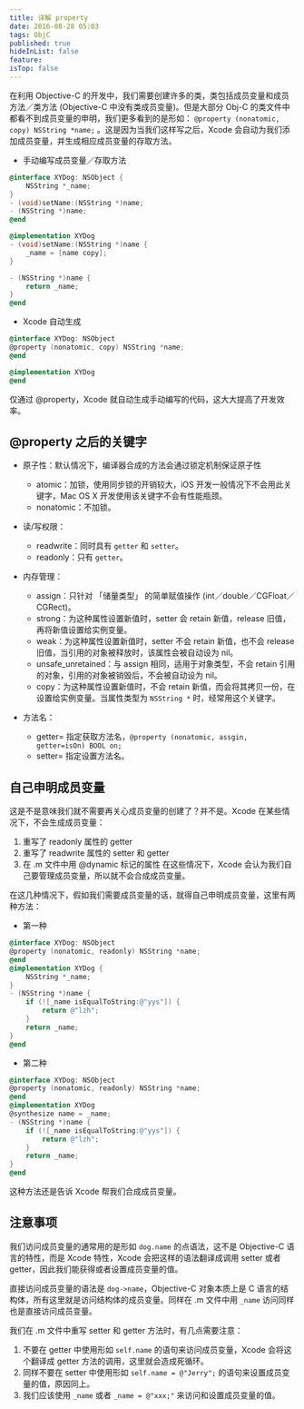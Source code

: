 ```yaml
---
title: 详解 property
date: 2016-08-28 05:03
tags: ObjC
published: true
hideInList: false
feature: 
isTop: false
---
```

在利用 Objective-C 的开发中，我们需要创建许多的类，类包括成员变量和成员方法／类方法 (Objective-C 中没有类成员变量)。但是大部分 Obj-C 的类文件中都看不到成员变量的申明，我们更多看到的是形如： `@property (nonatomic, copy) NSString *name;` 。这是因为当我们这样写之后，Xcode 会自动为我们添加成员变量，并生成相应成员变量的存取方法。

<!-- more -->

* 手动编写成员变量／存取方法
```objectivec
@interface XYDog: NSObject {
    NSString *_name;
}
- (void)setName:(NSString *)name;
- (NSString *)name;
@end

@implementation XYDog
- (void)setName:(NSString *)name {
    _name = [name copy];
}

- (NSString *)name {
    return _name;
}
@end
```

* Xcode 自动生成
```objectivec
@interface XYDog: NSObject
@property (nonatomic, copy) NSString *name;
@end

@implementation XYDog
@end
```

仅通过 @property，Xcode 就自动生成手动编写的代码，这大大提高了开发效率。

## @property 之后的关键字

* 原子性：默认情况下，编译器合成的方法会通过锁定机制保证原子性
    * atomic：加锁，使用同步锁的开销较大，iOS 开发一般情况下不会用此关键字，Mac OS X 开发使用该关键字不会有性能瓶颈。
    * nonatomic：不加锁。

* 读/写权限：
    * readwrite：同时具有 `getter` 和 `setter`。
    * readonly：只有 `getter`。

* 内存管理：
    * assign：只针对 「储量类型」 的简单赋值操作 (int／double／CGFloat／CGRect)。
    * strong：为这种属性设置新值时，setter 会 retain 新值，release 旧值，再将新值设置给实例变量。
    * weak：为这种属性设置新值时，setter 不会 retain 新值，也不会 release 旧值，当引用的对象被释放时，该属性会被自动设为 nil。
    * unsafe_unretained：与 assign 相同，适用于对象类型，不会 retain 引用的对象，引用的对象被销毁后，不会被自动设为 nil。
    * copy：为这种属性设置新值时，不会 retain 新值，而会将其拷贝一份，在设置给实例变量。当属性类型为 `NSString *` 时，经常用这个关键字。

* 方法名：
    * getter=<name> 指定获取方法名，`@property (nonatomic, assgin, getter=isOn) BOOL on;`
    * setter=<name> 指定设置方法名。

## 自己申明成员变量

这是不是意味我们就不需要再关心成员变量的创建了？并不是。Xcode 在某些情况下，不会生成成员变量：

1. 重写了 readonly 属性的 getter
2. 重写了 readwrite 属性的 setter 和 getter
3. 在 .m 文件中用 @dynamic 标记的属性
在这些情况下，Xcode 会认为我们自己要管理成员变量，所以就不会合成成员变量。

在这几种情况下，假如我们需要成员变量的话，就得自己申明成员变量，这里有两种方法：

* 第一种

```objectivec
@interface XYDog: NSObject
@property (nonatomic, readonly) NSString *name;
@end
@implementation XYDog {
    NSString *_name;
}
- (NSString *)name {
    if (![_name isEqualToString:@"yys"]) {
        return @"lzh";
    }
    return _name;
}
@end
```

* 第二种

```objectivec
@interface XYDog: NSObject
@property (nonatomic, readonly) NSString *name;
@end
@implementation XYDog
@synthesize name = _name;
- (NSString *)name {
    if (![_name isEqualToString:@"yys"]) {
        return @"lzh";
    }
    return _name;
}
@end
```

这种方法还是告诉 Xcode 帮我们合成成员变量。

## 注意事项

我们访问成员变量的通常用的是形如 `dog.name` 的点语法，这不是 Objective-C 语言的特性，而是 Xcode 特性，Xcode 会把这样的语法翻译成调用 setter 或者 getter，因此我们能获得或者设置成员变量的值。

直接访问成员变量的语法是 `dog->name`，Objective-C 对象本质上是 C 语言的结构体，所有这里就是访问结构体的成员变量。同样在 .m 文件中用 `_name` 访问同样也是直接访问成员变量。

我们在 .m 文件中重写 setter 和 getter 方法时，有几点需要注意：

1. 不要在 getter 中使用形如 `self.name` 的语句来访问成员变量，Xcode 会将这个翻译成 getter 方法的调用，这里就会造成死循环。
2. 同样不要在 setter 中使用形如 `self.name = @"Jerry";` 的语句来设置成员变量的值，原因同上。
3. 我们应该使用 `_name` 或者 `_name = @"xxx;"` 来访问和设置成员变量的值。

